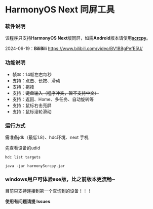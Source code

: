 # HarmonyOS Next 同屏工具 #

### 软件说明 ###
该程序只支持**HarmonyOS Next**版同屏，如需**Android**版本请使用[**scrcpy**](https://github.com/Genymobile/scrcpy)。

2024-06-19：**BiliBili**
https://www.bilibili.com/video/BV1BBgPefE5U/

### 功能说明 ###
- 帧率：14帧左右每秒
- 支持：点击、长按、滑动
- 支持：拖拽
- 支持：~~键盘输入（程序冲突，暂不支持中文）~~
- 支持：返回、Home、多任务、自动旋转等
- 支持：鼠标右击亮屏
- 支持：鼠标滚轮滑动

### 运行方式 ###
需准备jdk（最低1.8）、hdc环境、next 手机

先查看设备的udid
```
hdc list targets
```
```
java -jar harmonyScrcpy.jar
```
### windows用户可体验exe版，比之前版本更流畅~ ###
目前只支持连接到第一个查询到的设备！！！

**使用有问题请提 Issues**
